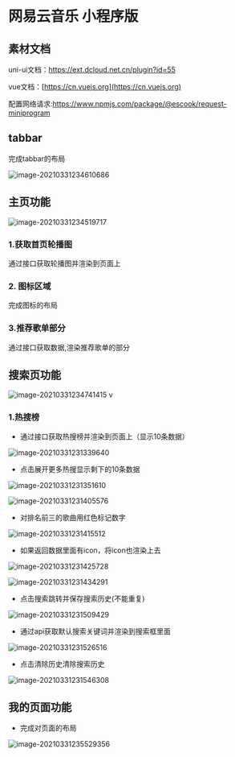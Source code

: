 # 网易云音乐 小程序版

## 素材文档

uni-ui文档：https://ext.dcloud.net.cn/plugin?id=55

vue文档：[https://cn.vuejs.org](https://cn.vuejs.org)

配置网络请求:https://www.npmjs.com/package/@escook/request-miniprogram

## tabbar

完成tabbar的布局

![image-20210331234610686](项目说明.assets/image-20210331234610686.png) 

## 主页功能

![image-20210331234519717](项目说明.assets/image-20210331234519717.png) 

### 1.获取首页轮播图

通过接口获取轮播图并渲染到页面上

### 2. 图标区域

完成图标的布局

### 3.推荐歌单部分

通过接口获取数据,渲染推荐歌单的部分

## 搜索页功能

![image-20210331234741415](项目说明.assets/image-20210331234741415.png) v

### 1.热搜榜

- 通过接口获取热搜榜并渲染到页面上（显示10条数据）

![image-20210331231339640](项目说明.assets/image-20210331231339640.png) 

- 点击展开更多热搜显示剩下的10条数据

![image-20210331231351610](项目说明.assets/image-20210331231351610.png) 

![image-20210331231405576](项目说明.assets/image-20210331231405576.png) 



- 对排名前三的歌曲用红色标记数字

![image-20210331231415512](项目说明.assets/image-20210331231415512.png) 

 

- 如果返回数据里面有icon，将icon也渲染上去

![image-20210331231425728](项目说明.assets/image-20210331231425728.png) 

![image-20210331231434291](项目说明.assets/image-20210331231434291.png) 



- 点击搜索跳转并保存搜索历史(不能重复)

![image-20210331231509429](项目说明.assets/image-20210331231509429.png) 



- 通过api获取默认搜索关键词并渲染到搜索框里面

![image-20210331231526516](项目说明.assets/image-20210331231526516.png) 



- 点击清除历史清除搜索历史

![image-20210331231546308](项目说明.assets/image-20210331231546308.png) 



## 我的页面功能

- 完成对页面的布局

![image-20210331235529356](项目说明.assets/image-20210331235526267.png) 



